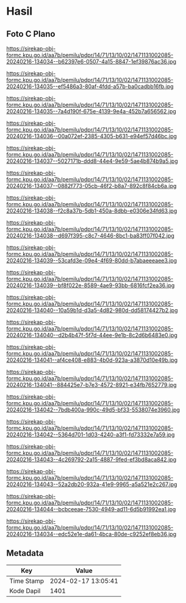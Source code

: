 # Hasil

## Foto C Plano

https://sirekap-obj-formc.kpu.go.id/aa7b/pemilu/pdpr/14/71/13/10/02/1471131002085-20240216-134034--b62397e6-0507-4a15-8847-1ef39876ac36.jpg

https://sirekap-obj-formc.kpu.go.id/aa7b/pemilu/pdpr/14/71/13/10/02/1471131002085-20240216-134035--ef5486a3-80af-4fdd-a57b-ba0cadbb16fb.jpg

https://sirekap-obj-formc.kpu.go.id/aa7b/pemilu/pdpr/14/71/13/10/02/1471131002085-20240216-134035--7a4d190f-675e-4139-9e4a-452b7a656562.jpg

https://sirekap-obj-formc.kpu.go.id/aa7b/pemilu/pdpr/14/71/13/10/02/1471131002085-20240216-134036--00a072ef-2385-4305-b631-e94ef57d46bc.jpg

https://sirekap-obj-formc.kpu.go.id/aa7b/pemilu/pdpr/14/71/13/10/02/1471131002085-20240216-134037--5027171b-ddd8-44e4-9e59-5ae4b874b9a5.jpg

https://sirekap-obj-formc.kpu.go.id/aa7b/pemilu/pdpr/14/71/13/10/02/1471131002085-20240216-134037--0882f773-05cb-46f2-b8a7-892c8f84cb6a.jpg

https://sirekap-obj-formc.kpu.go.id/aa7b/pemilu/pdpr/14/71/13/10/02/1471131002085-20240216-134038--f2c8a37b-5db1-450a-8dbb-e0306e34fd63.jpg

https://sirekap-obj-formc.kpu.go.id/aa7b/pemilu/pdpr/14/71/13/10/02/1471131002085-20240216-134038--d697f395-c8c7-4646-8bc1-ba83ff07f042.jpg

https://sirekap-obj-formc.kpu.go.id/aa7b/pemilu/pdpr/14/71/13/10/02/1471131002085-20240216-134039--53cafd3e-09e4-4f69-80dd-b7abaeeeaee3.jpg

https://sirekap-obj-formc.kpu.go.id/aa7b/pemilu/pdpr/14/71/13/10/02/1471131002085-20240216-134039--bf8f022e-8589-4ae9-93bb-6816fcf2ea36.jpg

https://sirekap-obj-formc.kpu.go.id/aa7b/pemilu/pdpr/14/71/13/10/02/1471131002085-20240216-134040--10a59b1d-d3a5-4d82-980d-dd58174427b2.jpg

https://sirekap-obj-formc.kpu.go.id/aa7b/pemilu/pdpr/14/71/13/10/02/1471131002085-20240216-134040--d2b4b47f-5f7d-44ee-9e1b-8c2d6b6483e0.jpg

https://sirekap-obj-formc.kpu.go.id/aa7b/pemilu/pdpr/14/71/13/10/02/1471131002085-20240216-134041--af4ce408-e883-4b0d-923a-a3870d10e49b.jpg

https://sirekap-obj-formc.kpu.go.id/aa7b/pemilu/pdpr/14/71/13/10/02/1471131002085-20240216-134041--884425e7-b7e3-4572-8921-e34fb7652779.jpg

https://sirekap-obj-formc.kpu.go.id/aa7b/pemilu/pdpr/14/71/13/10/02/1471131002085-20240216-134042--7bdb400a-990c-49d5-bf33-5538074e3960.jpg

https://sirekap-obj-formc.kpu.go.id/aa7b/pemilu/pdpr/14/71/13/10/02/1471131002085-20240216-134042--5364d701-1d03-4240-a3f1-fd73332e7a59.jpg

https://sirekap-obj-formc.kpu.go.id/aa7b/pemilu/pdpr/14/71/13/10/02/1471131002085-20240216-134043--4c269792-2a15-4887-9fed-ef3bd8aca842.jpg

https://sirekap-obj-formc.kpu.go.id/aa7b/pemilu/pdpr/14/71/13/10/02/1471131002085-20240216-134043--52a2db20-932a-41e9-9965-a5a521e2c267.jpg

https://sirekap-obj-formc.kpu.go.id/aa7b/pemilu/pdpr/14/71/13/10/02/1471131002085-20240216-134044--bcbceeae-7530-4949-ad11-6d5b91992ea1.jpg

https://sirekap-obj-formc.kpu.go.id/aa7b/pemilu/pdpr/14/71/13/10/02/1471131002085-20240216-134034--edc52e1e-da61-4bca-80de-c9252ef8eb36.jpg


## Metadata

| Key        | Value               |
| ---------- | ------------------- |
| Time Stamp | 2024-02-17 13:05:41 |
| Kode Dapil | 1401                |




